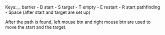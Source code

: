 Keys:__
barrier - B
start - S
target - T
empty - E
restart - R
start pathfinding - Space (after start and target are set up)

After the path is found, left mouse btn and right mouse btn are used to move the start and the target.
